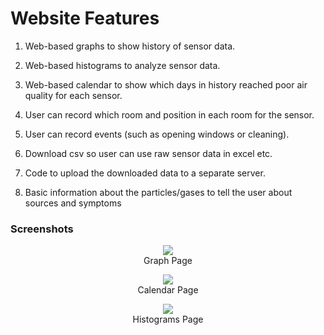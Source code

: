 Website Features
=================

1. Web-based graphs to show history of sensor data.
 
2. Web-based histograms to analyze sensor data.

3. Web-based calendar to show which days in history reached poor air quality for each sensor.

4. User can record which room and position in each room for the sensor.
 
5. User can record events (such as opening windows or cleaning).

6. Download csv so user can use raw sensor data in excel etc.
 
7. Code to upload the downloaded data to a separate server.

8. Basic information about the particles/gases to tell the user about sources and symptoms  

### Screenshots
<p align="center">
  <img src="screenshot.png"/>
  <br/>
  Graph Page
</p>

<p align="center">
  <img src="calendar.png"/>
  <br/>
  Calendar Page
</p>

<p align="center">
  <img src="histograms.png"/>
  <br/>
  Histograms Page
</p>


